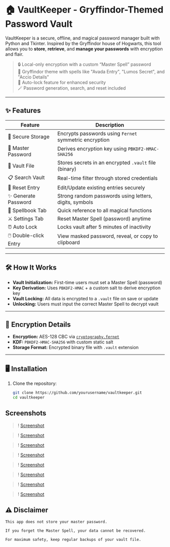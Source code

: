 # 🏠 VaultKeeper - Gryffindor-Themed Password Vault

VaultKeeper is a secure, offline, and magical password manager built with Python and Tkinter. Inspired by the Gryffindor house of Hogwarts, this tool allows you to **store**, **retrieve**, and **manage your passwords** with encryption and flair.

> 🔒 Local-only encryption with a custom “Master Spell” password  
> 🧙 Gryffindor theme with spells like "Avada Entry", "Lumos Secret", and "Accio Details"  
> 🧠 Auto-lock feature for enhanced security  
> 🪄 Password generation, search, and reset included

---

## ✨ Features

| Feature                | Description                                                  |
|------------------------|--------------------------------------------------------------|
| 🔐 Secure Storage      | Encrypts passwords using `Fernet` symmetric encryption       |
| 🧪 Master Password     | Derives encryption key using `PBKDF2-HMAC-SHA256`            |
| 📁 Vault File          | Stores secrets in an encrypted `.vault` file (binary)       |
| 📋 Search Vault        | Real-time filter through stored credentials                  |
| 🔁 Reset Entry         | Edit/Update existing entries securely                        |
| ✨ Generate Password   | Strong random passwords using letters, digits, symbols       |
| 📖 Spellbook Tab       | Quick reference to all magical functions                     |
| ⚔️ Settings Tab        | Reset Master Spell (password) anytime                        |
| ⏰ Auto Lock            | Locks vault after 5 minutes of inactivity                    |
| 🖱️ Double-click Entry | View masked password, reveal, or copy to clipboard           |

---

## 🛠️ How It Works

- **Vault Initialization:** First-time users must set a Master Spell (password)
- **Key Derivation:** Uses `PBKDF2-HMAC` + a custom salt to derive encryption key
- **Vault Locking:** All data is encrypted to a `.vault` file on save or update
- **Unlocking:** Users must input the correct Master Spell to decrypt vault

---

## 🔐 Encryption Details

- **Encryption:** AES-128 CBC via [`cryptography.fernet`](https://cryptography.io/en/latest/fernet/)
- **KDF:** `PBKDF2-HMAC-SHA256` with custom static salt
- **Storage Format:** Encrypted binary file with `.vault` extension

---

## 🖥️ Installation

1. Clone the repository:
   ```bash
   git clone https://github.com/yourusername/vaultkeeper.git
   cd vaultkeeper
   ```

## Screenshots

> ! [Screenshot](Screenshot1.png)

> ! [Screenshot](Screenshot2.png)

> ! [Screenshot](Screenshot3.png)

> ! [Screenshot](Screenshot4.png)

> ! [Screenshot](Screenshot5.png)

> ! [Screenshot](Screenshot6.png)

> ! [Screenshot](Screenshot7.png)

> ! [Screenshot](Screenshot8.png)



## ⚠️ Disclaimer

    This app does not store your master password.

    If you forget the Master Spell, your data cannot be recovered.

    For maximum safety, keep regular backups of your vault file.